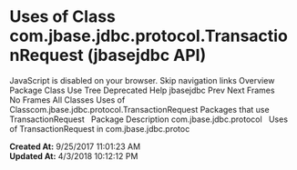 # Uses of Class com.jbase.jdbc.protocol.TransactionRequest (jbasejdbc   API)

JavaScript is disabled on your browser. Skip navigation links Overview Package Class Use Tree Deprecated Help jbasejdbc Prev Next Frames No Frames All Classes Uses of Classcom.jbase.jdbc.protocol.TransactionRequest Packages that use TransactionRequest   Package Description com.jbase.jdbc.protocol   Uses of TransactionRequest in com.jbase.jdbc.protoc  

**Created At:** 9/25/2017 11:01:23 AM  
**Updated At:** 4/3/2018 10:12:12 PM  

